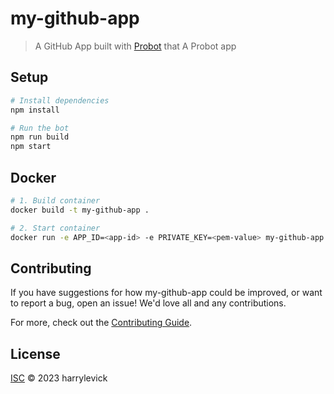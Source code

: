 # my-github-app

> A GitHub App built with [Probot](https://github.com/probot/probot) that A Probot app

## Setup

```sh
# Install dependencies
npm install

# Run the bot
npm run build
npm start
```

## Docker

```sh
# 1. Build container
docker build -t my-github-app .

# 2. Start container
docker run -e APP_ID=<app-id> -e PRIVATE_KEY=<pem-value> my-github-app
```

## Contributing

If you have suggestions for how my-github-app could be improved, or want to report a bug, open an issue! We'd love all and any contributions.

For more, check out the [Contributing Guide](CONTRIBUTING.md).

## License

[ISC](LICENSE) © 2023 harrylevick
